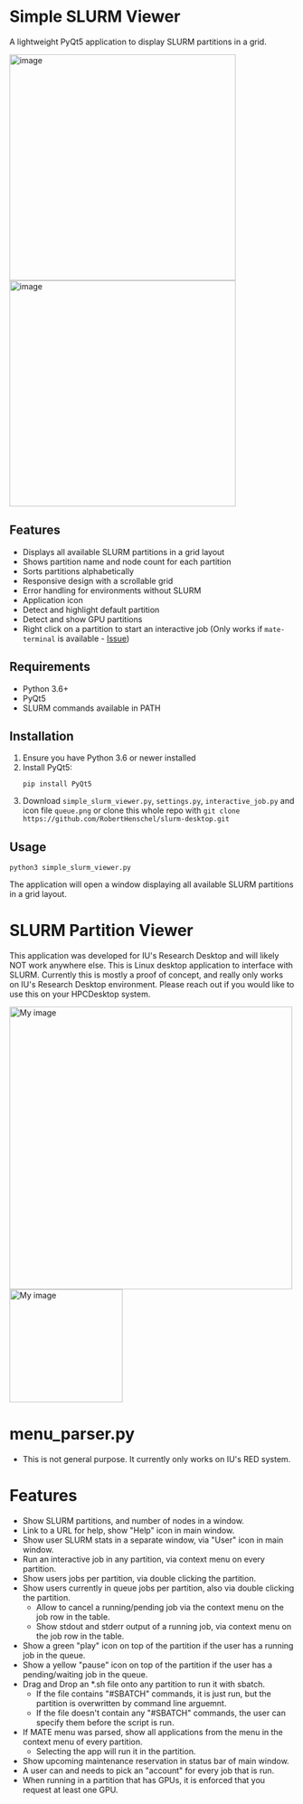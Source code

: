 # Simple SLURM Viewer
A lightweight PyQt5 application to display SLURM partitions in a grid.

<img width="400" alt="image" src="https://github.com/user-attachments/assets/5a1e51dd-b34d-4cb0-8b2f-30aa601b7a39" />
<img width="400" alt="image" src="https://github.com/user-attachments/assets/6769c51f-d0c2-4d32-8210-2560d45c8a57" />

## Features
- Displays all available SLURM partitions in a grid layout
- Shows partition name and node count for each partition
- Sorts partitions alphabetically
- Responsive design with a scrollable grid
- Error handling for environments without SLURM
- Application icon
- Detect and highlight default partition
- Detect and show GPU partitions
- Right click on a partition to start an interactive job (Only works if `mate-terminal` is available - [Issue](https://github.com/RobertHenschel/slurm-desktop/issues/4))

## Requirements
- Python 3.6+
- PyQt5
- SLURM commands available in PATH

## Installation
1. Ensure you have Python 3.6 or newer installed
2. Install PyQt5:
   ```
   pip install PyQt5
   ```
3. Download `simple_slurm_viewer.py`, `settings.py`, `interactive_job.py` and icon file `queue.png` or clone this whole repo with `git clone https://github.com/RobertHenschel/slurm-desktop.git`

## Usage
```
python3 simple_slurm_viewer.py
```
The application will open a window displaying all available SLURM partitions in a grid layout.

# SLURM Partition Viewer
This application was developed for IU's Research Desktop and will likely NOT work anywhere else. This is Linux desktop application to interface with SLURM. Currently this is mostly a proof of concept, and really only works on IU's Research Desktop environment. Please reach out if you would like to use this on your HPCDesktop system.

<img src="https://github.com/user-attachments/assets/41f8bed9-133b-4e2a-b2cc-5e9d26cb29f9" alt="My image" width="500" />
<img src="https://github.com/user-attachments/assets/130006ff-5a5f-4ce7-ac14-cc1e50c3a356" alt="My image" width="200" />

# menu_parser.py
- This is not general purpose. It currently only works on IU's RED system.

# Features
- Show SLURM partitions, and number of nodes in a window.
- Link to a URL for help, show "Help" icon in main window.
- Show user SLURM stats in a separate window, via "User" icon in main window.
- Run an interactive job in any partition, via context menu on every partition.
- Show users jobs per partition, via double clicking the partition.
- Show users currently in queue jobs per partition, also via double clicking the partition.
  - Allow to cancel a running/pending job via the context menu on the job row in the table.
  - Show stdout and stderr output of a running job, via context menu on the job row in the table.
- Show a green "play" icon on top of the partition if the user has a running job in the queue.
- Show a yellow "pause" icon on top of the partition if the user has a pending/waiting job in the queue.
- Drag and Drop an *.sh file onto any partition to run it with sbatch.
  - If the file contains "#SBATCH" commands, it is just run, but the partition is overwritten by command line arguemnt.
  - If the file doesn't contain any "#SBATCH" commands, the user can specify them before the script is run.
- If MATE menu was parsed, show all applications from the menu in the context menu of every partition.
  - Selecting the app will run it in the partition.
- Show upcoming maintenance reservation in status bar of main window.
- A user can and needs to pick an "account" for every job that is run.
- When running in a partition that has GPUs, it is enforced that you request at least one GPU.
